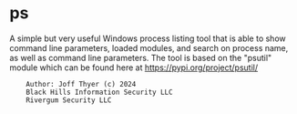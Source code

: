 # ps

A simple but very useful Windows process listing tool that
is able to show command line parameters, loaded modules,
and search on process name, as well as command line parameters.
The tool is based on the "psutil" module which can be found here
at https://pypi.org/project/psutil/


```
    Author: Joff Thyer (c) 2024
    Black Hills Information Security LLC
    Rivergum Security LLC
```
